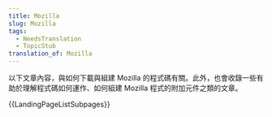 ```yaml
---
title: Mozilla
slug: Mozilla
tags:
  - NeedsTranslation
  - TopicStub
translation_of: Mozilla
---
```

以下文章內容，與如何下載與組建 Mozilla 的程式碼有關。此外，也會收錄一些有助於理解程式碼如何運作、如何組建 Mozilla 程式的附加元件之類的文章。

{{LandingPageListSubpages}}
